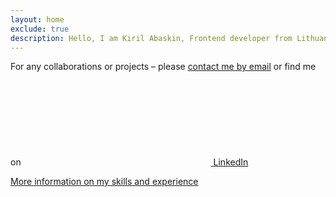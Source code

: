 ```yaml
---
layout: home
exclude: true
description: Hello, I am Kiril Abaskin, Frontend developer from Lithuania, Vilnius
---
```


<p>
For any collaborations or projects – please <a href="mailto:kiril.abashkin@gmail.com">contact me by email</a> or find me on
<a href="https://www.linkedin.com/in/kirilab/"><svg class="svg-icon"><use xlink:href="{{ '/assets/minima-social-icons.svg#linkedin' | relative_url }}"></use></svg> <span class="username">LinkedIn</span></a>

</p>

<p>
  <a href="/about">More information on my skills and experience</a>
</p>
